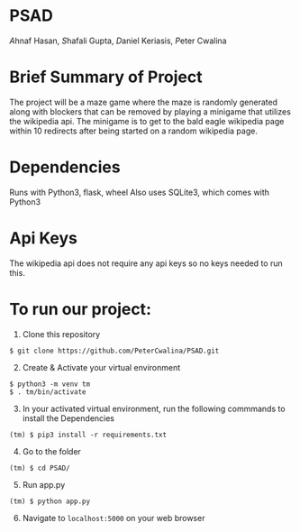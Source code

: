 # PSAD
*A*hnaf Hasan, *S*hafali Gupta, *D*aniel Keriasis, *P*eter Cwalina

# Brief Summary of Project
The project will be a maze game where the maze is randomly generated along with blockers that can be removed by playing a minigame that utilizes the wikipedia api.  The minigame is to get to the bald eagle wikipedia page within 10 redirects after being started on a random wikipedia page.

# Dependencies

Runs with Python3, flask, wheel
Also uses SQLite3, which comes with Python3

# Api Keys
The wikipedia api does not require any api keys so no keys needed to run this.

# To run our project:

1. Clone this repository

```
$ git clone https://github.com/PeterCwalina/PSAD.git
```

2. Create & Activate your virtual environment

```
$ python3 -m venv tm
$ . tm/bin/activate
```

3. In your activated virtual environment, run the following commmands to install the Dependencies

```
(tm) $ pip3 install -r requirements.txt

```

4. Go to the folder

```
(tm) $ cd PSAD/
```

5. Run app.py

```
(tm) $ python app.py
```

6. Navigate to `localhost:5000` on your web browser

